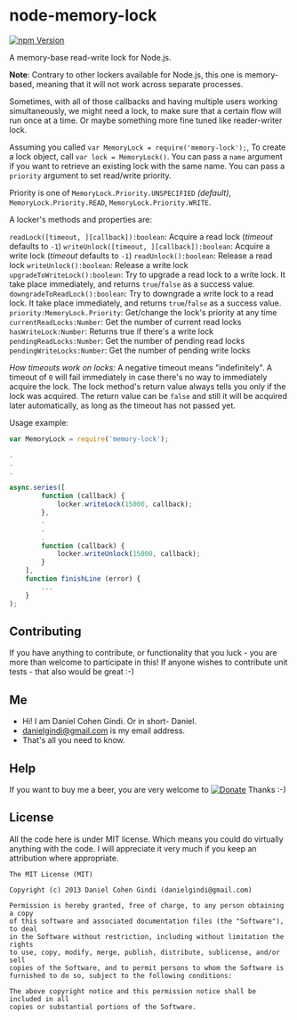 # node-memory-lock

[![npm Version](https://badge.fury.io/js/memory-lock.png)](https://npmjs.org/package/memory-lock)

A memory-base read-write lock for Node.js.

**Note**: Contrary to other lockers available for Node.js, this one is memory-based, meaning that it will not work across separate processes.

Sometimes, with all of those callbacks and having multiple users working simultaneously, we might need a lock, to make sure that a certain flow will run once at a time. Or maybe something more fine tuned like reader-writer lock.

Assuming you called `var MemoryLock = require('memory-lock');`,
To create a lock object, call `var lock = MemoryLock()`.
You can pass a `name` argument if you want to retrieve an existing lock with the same name.
You can pass a `priority` argument to set read/write priority.

Priority is one of `MemoryLock.Priority.UNSPECIFIED` *(default)*, `MemoryLock.Priority.READ`, `MemoryLock.Priority.WRITE`.

A locker's methods and properties are:

  `readLock([timeout, ][callback]):boolean`: Acquire a read lock (*timeout* defaults to `-1`)
  `writeUnlock([timeout, ][callback]):boolean`: Acquire a write lock (*timeout* defaults to `-1`)
  `readUnlock():boolean`: Release a read lock
  `writeUnlock():boolean`: Release a write lock
  `upgradeToWriteLock():boolean`: Try to upgrade a read lock to a write lock. It take place immediately, and returns `true`/`false` as a success value.
  `downgradeToReadLock():boolean`: Try to downgrade a write lock to a read lock. It take place immediately, and returns `true`/`false` as a success value.
  `priority:MemoryLock.Priority`: Get/change the lock's priority at any time
  `currentReadLocks:Number`: Get the number of current read locks
  `hasWriteLock:Number`: Returns true if there's a write lock
  `pendingReadLocks:Number`: Get the number of pending read locks
  `pendingWriteLocks:Number`: Get the number of pending write locks

*How timeouts work on locks:*
A negative timeout means "indefinitely".
A timeout of `0` will fail immediately in case there's no way to immediately acquire the lock.
The lock method's return value always tells you only if the lock was acquired. The return value can be `false` and still it will be acquired later automatically, as long as the timeout has not passed yet.

Usage example:
```javascript
var MemoryLock = require('memory-lock');

.
.
.

async.series([
        function (callback) {
            locker.writeLock(15000, callback);
        },
        .
        .
        .
        function (callback) {
            locker.writeUnlock(15000, callback);
        }
    ],
    function finishLine (error) {
        ...
    }
);

```


## Contributing

If you have anything to contribute, or functionality that you luck - you are more than welcome to participate in this!
If anyone wishes to contribute unit tests - that also would be great :-)

## Me
* Hi! I am Daniel Cohen Gindi. Or in short- Daniel.
* danielgindi@gmail.com is my email address.
* That's all you need to know.

## Help

If you want to buy me a beer, you are very welcome to
[![Donate](https://www.paypalobjects.com/en_US/i/btn/btn_donate_LG.gif)](https://www.paypal.com/cgi-bin/webscr?cmd=_s-xclick&hosted_button_id=G4DXZS34VMS7A)
 Thanks :-)

## License

All the code here is under MIT license. Which means you could do virtually anything with the code.
I will appreciate it very much if you keep an attribution where appropriate.

    The MIT License (MIT)

    Copyright (c) 2013 Daniel Cohen Gindi (danielgindi@gmail.com)

    Permission is hereby granted, free of charge, to any person obtaining a copy
    of this software and associated documentation files (the "Software"), to deal
    in the Software without restriction, including without limitation the rights
    to use, copy, modify, merge, publish, distribute, sublicense, and/or sell
    copies of the Software, and to permit persons to whom the Software is
    furnished to do so, subject to the following conditions:

    The above copyright notice and this permission notice shall be included in all
    copies or substantial portions of the Software.